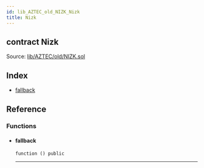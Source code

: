 ```yaml
---
id: lib_AZTEC_old_NIZK_Nizk
title: Nizk
---
```


<div class="contract-doc"><div class="contract"><h2 class="contract-header"><span class="contract-kind">contract</span> Nizk</h2><div class="source">Source: <a href="git+https://github.com/CreditMint/smart-contracts/blob/v0.0.1/contracts/lib/AZTEC/old/NIZK.sol" target="_blank">lib/AZTEC/old/NIZK.sol</a></div></div><div class="index"><h2>Index</h2><ul><li><a href="lib_AZTEC_old_NIZK_Nizk.html#">fallback</a></li></ul></div><div class="reference"><h2>Reference</h2><div class="functions"><h3>Functions</h3><ul><li><div class="item function"><span id="fallback" class="anchor-marker"></span><h4 class="name">fallback</h4><div class="body"><code class="signature">function <strong></strong><span>() </span><span>public </span></code><hr/></div></div></li></ul></div></div></div>
